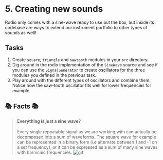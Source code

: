 # 5. Creating new sounds
Rodio only comes with a sine-wave ready to use out the box, but inside its codebase are ways to extend our instrument portfolio to other types of sounds as well!

## Tasks
1. Create `square`, `triangle` and `sawtooth` modules in your `src` directory.
2. Dig around in the rodio implementation of the `SineWave` source and see if you can use the `SignalGenerator` to create oscillators for the three modules you defined in the previous task.
3. Play around with the different types of oscillators and combine them. Notice how the saw-tooth oscillator fits well for lower frequencies for example. 


## 📚 Facts 📚
> #### Everything is just a sine wave?
> Every single repeatable signal as we are working with can actually be decomposed into a sum of waveforms. The square wave for example can be represented in a binary form (i.e alternate between 1 and -1 on a set frequency), or it can be expressed as a sum of many sine waves with harmonic frequencies. ![gif](https://upload.wikimedia.org/wikipedia/commons/thumb/b/bc/Fourier_series_for_square_wave.gif/350px-Fourier_series_for_square_wave.gif).